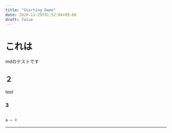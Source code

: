 ```yaml
---
title: "Starting Demo"
date: 2020-11-29T01:52:04+09:00
draft: false
---
```


# これは
mdのテストです

## ２

test

### 3

```python

a = 0

```

---

